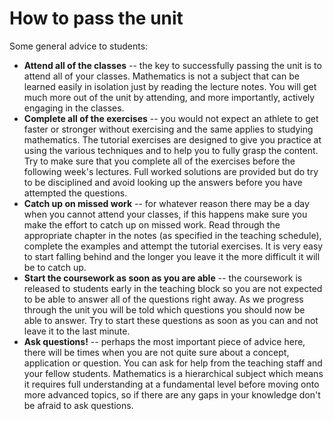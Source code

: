 # How to pass the unit

Some general advice to students:

- **Attend all of the classes** -- the key to successfully passing the unit is to attend all of your classes. Mathematics is not a subject that can be learned easily in isolation just by reading the lecture notes. You will get much more out of the unit by attending, and more importantly, actively engaging in the classes.  
- **Complete all of the exercises** -- you would not expect an athlete to get faster or stronger without exercising and the same applies to studying mathematics. The tutorial exercises are designed to give you practice at using the various techniques and to help you to fully grasp the content. Try to make sure that you complete all of the exercises before the following week's lectures. Full worked solutions are provided but do try to be disciplined and avoid looking up the answers before you have attempted the questions.
- **Catch up on missed work** -- for whatever reason there may be a day when you cannot attend your classes, if this happens make sure you make the effort to catch up on missed work. Read through the appropriate chapter in the notes (as specified in the teaching schedule), complete the examples and attempt the tutorial exercises. It is very easy to start falling behind and the longer you leave it the more difficult it will be to catch up.
- **Start the coursework as soon as you are able** -- the coursework is released to students early in the teaching block so you are not expected to be able to answer all of the questions right away. As we progress through the unit you will be told which questions you should now be able to answer. Try to start these questions as soon as you can and not leave it to the last minute.
- **Ask questions!** -- perhaps the most important piece of advice here, there will be times when you are not quite sure about a concept, application or question. You can ask for help from the teaching staff and your fellow students. Mathematics is a hierarchical subject which means it requires full understanding at a fundamental level before moving onto more advanced topics, so if there are any gaps in your knowledge don't be afraid to ask questions. 